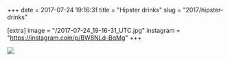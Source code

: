 +++
date = 2017-07-24 19:16:31
title = "Hipster drinks"
slug = "2017/hipster-drinks"

[extra]
image = "/2017-07-24_19-16-31_UTC.jpg"
instagram = "https://instagram.com/p/BW8NLd-BqMg"
+++

<img src="/2017-07-24_19-16-31_UTC.jpg" />
